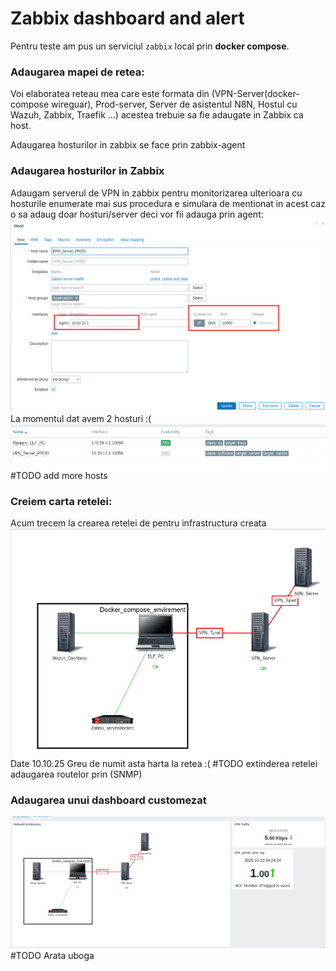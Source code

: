 # Zabbix dashboard and alert
Pentru teste am pus un serviciul `zabbix` local prin **docker compose**.
### Adaugarea mapei de retea:
Voi elaboratea reteau mea care este formata din (VPN-Server(docker-compose wireguar), Prod-server, Server de asistentul N8N, Hostul cu Wazuh, Zabbix, Traefik ...) acestea trebuie sa fie adaugate in Zabbix ca host.

Adaugarea hosturilor in zabbix se face prin zabbix-agent

### Adaugarea hosturilor in Zabbix
Adaugam serverul de VPN in zabbix pentru monitorizarea ulterioara cu hosturile enumerate mai sus procedura e simulara de mentionat in acest caz o sa adaug doar hosturi/server deci vor fii adauga prin agent:
![alt text](VPN_server_add_zabbix.png)
La momentul dat avem 2 hosturi :(
![alt text](2_host_on_zabbix.png)
#TODO add more hosts 
### Creiem carta retelei:
Acum trecem la crearea retelei de pentru infrastructura creata
![alt text](add_map_in_zabbix.png)
Date 10.10.25
Greu de numit asta harta la retea :(
#TODO extinderea retelei adaugarea routelor prin (SNMP)

### Adaugarea unui dashboard customezat 
![alt text](new_dashboard.png)
#TODO Arata uboga